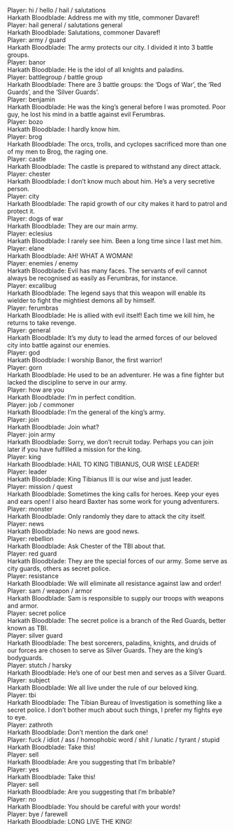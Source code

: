 Player: hi / hello / hail / salutations  
Harkath Bloodblade: Address me with my title, commoner Davaref!  
Player: hail general / salutations general  
Harkath Bloodblade: Salutations, commoner Davaref!  
Player: army / guard  
Harkath Bloodblade: The army protects our city. I divided it into 3 battle groups.  
Player: banor  
Harkath Bloodblade: He is the idol of all knights and paladins.  
Player: battlegroup / battle group  
Harkath Bloodblade: There are 3 battle groups: the ‘Dogs of War’, the ‘Red Guards’, and the ‘Silver Guards’.  
Player: benjamin  
Harkath Bloodblade: He was the king’s general before I was promoted. Poor guy, he lost his mind in a battle against evil Ferumbras.  
Player: bozo  
Harkath Bloodblade: I hardly know him.  
Player: brog  
Harkath Bloodblade: The orcs, trolls, and cyclopes sacrificed more than one of my men to Brog, the raging one.  
Player: castle  
Harkath Bloodblade: The castle is prepared to withstand any direct attack.  
Player: chester  
Harkath Bloodblade: I don’t know much about him. He’s a very secretive person.  
Player: city  
Harkath Bloodblade: The rapid growth of our city makes it hard to patrol and protect it.  
Player: dogs of war  
Harkath Bloodblade: They are our main army.  
Player: eclesius  
Harkath Bloodblade: I rarely see him. Been a long time since I last met him.  
Player: elane  
Harkath Bloodblade: AH! WHAT A WOMAN!  
Player: enemies / enemy  
Harkath Bloodblade: Evil has many faces. The servants of evil cannot always be recognised as easily as Ferumbras, for instance.  
Player: excalibug  
Harkath Bloodblade: The legend says that this weapon will enable its wielder to fight the mightiest demons all by himself.  
Player: ferumbras  
Harkath Bloodblade: He is allied with evil itself! Each time we kill him, he returns to take revenge.  
Player: general  
Harkath Bloodblade: It’s my duty to lead the armed forces of our beloved city into battle against our enemies.  
Player: god  
Harkath Bloodblade: I worship Banor, the first warrior!  
Player: gorn  
Harkath Bloodblade: He used to be an adventurer. He was a fine fighter but lacked the discipline to serve in our army.  
Player: how are you  
Harkath Bloodblade: I’m in perfect condition.  
Player: job / commoner  
Harkath Bloodblade: I’m the general of the king’s army.  
Player: join  
Harkath Bloodblade: Join what?  
Player: join army  
Harkath Bloodblade: Sorry, we don’t recruit today. Perhaps you can join later if you have fulfilled a mission for the king.  
Player: king  
Harkath Bloodblade: HAIL TO KING TIBIANUS, OUR WISE LEADER!  
Player: leader  
Harkath Bloodblade: King Tibianus III is our wise and just leader.  
Player: mission / quest  
Harkath Bloodblade: Sometimes the king calls for heroes. Keep your eyes and ears open! I also heard Baxter has some work for young adventurers.  
Player: monster  
Harkath Bloodblade: Only randomly they dare to attack the city itself.  
Player: news  
Harkath Bloodblade: No news are good news.  
Player: rebellion  
Harkath Bloodblade: Ask Chester of the TBI about that.  
Player: red guard  
Harkath Bloodblade: They are the special forces of our army. Some serve as city guards, others as secret police.  
Player: resistance  
Harkath Bloodblade: We will eliminate all resistance against law and order!  
Player: sam / weapon / armor  
Harkath Bloodblade: Sam is responsible to supply our troops with weapons and armor.  
Player: secret police  
Harkath Bloodblade: The secret police is a branch of the Red Guards, better known as TBI.  
Player: silver guard  
Harkath Bloodblade: The best sorcerers, paladins, knights, and druids of our forces are chosen to serve as Silver Guards. They are the king’s bodyguards.  
Player: stutch / harsky  
Harkath Bloodblade: He’s one of our best men and serves as a Silver Guard.  
Player: subject  
Harkath Bloodblade: We all live under the rule of our beloved king.  
Player: tbi  
Harkath Bloodblade: The Tibian Bureau of Investigation is something like a secret police. I don’t bother much about such things, I prefer my fights eye to eye.  
Player: zathroth  
Harkath Bloodblade: Don’t mention the dark one!  
Player: fuck / idiot / ass / homophobic word / shit / lunatic / tyrant / stupid  
Harkath Bloodblade: Take this!  
Player: sell  
Harkath Bloodblade: Are you suggesting that I’m bribable?  
Player: yes  
Harkath Bloodblade: Take this!  
Player: sell  
Harkath Bloodblade: Are you suggesting that I’m bribable?  
Player: no  
Harkath Bloodblade: You should be careful with your words!  
Player: bye / farewell  
Harkath Bloodblade: LONG LIVE THE KING!  
